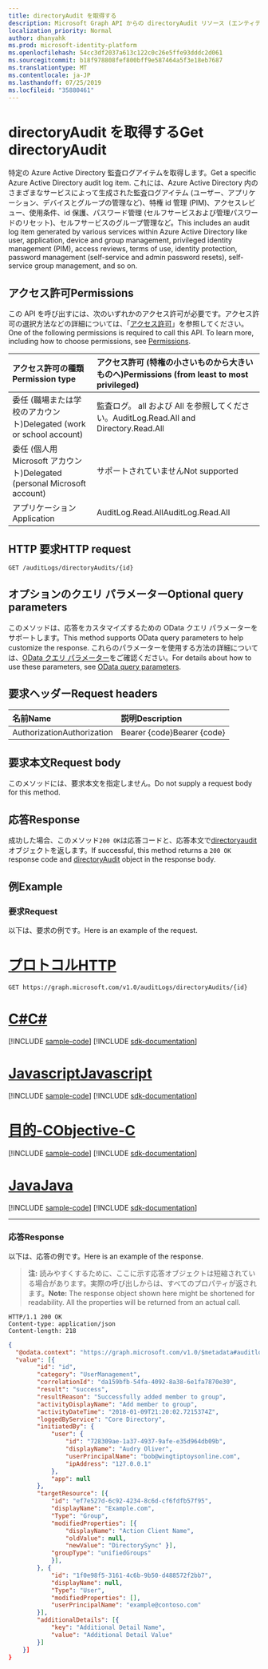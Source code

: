 ```yaml
---
title: directoryAudit を取得する
description: Microsoft Graph API からの directoryAudit リソース (エンティティ) の get メソッドについて説明します。
localization_priority: Normal
author: dhanyahk
ms.prod: microsoft-identity-platform
ms.openlocfilehash: 54cc3df2037a613c122c0c26e5ffe93dddc2d061
ms.sourcegitcommit: b18f978808fef800bff9e587464a5f3e18eb7687
ms.translationtype: MT
ms.contentlocale: ja-JP
ms.lasthandoff: 07/25/2019
ms.locfileid: "35880461"
---
```

# <a name="get-directoryaudit"></a><span data-ttu-id="492eb-103">directoryAudit を取得する</span><span class="sxs-lookup"><span data-stu-id="492eb-103">Get directoryAudit</span></span>

<span data-ttu-id="492eb-104">特定の Azure Active Directory 監査ログアイテムを取得します。</span><span class="sxs-lookup"><span data-stu-id="492eb-104">Get a specific Azure Active Directory audit log item.</span></span> <span data-ttu-id="492eb-105">これには、Azure Active Directory 内のさまざまなサービスによって生成された監査ログアイテム (ユーザー、アプリケーション、デバイスとグループの管理など)、特権 id 管理 (PIM)、アクセスレビュー、使用条件、id 保護、パスワード管理 (セルフサービスおよび管理パスワードのリセット)、セルフサービスのグループ管理など。</span><span class="sxs-lookup"><span data-stu-id="492eb-105">This includes an audit log item generated by various services within Azure Active Directory like user, application, device and group management, privileged identity management (PIM), access reviews, terms of use, identity protection, password management (self-service and admin password resets), self-service group management, and so on.</span></span>

## <a name="permissions"></a><span data-ttu-id="492eb-106">アクセス許可</span><span class="sxs-lookup"><span data-stu-id="492eb-106">Permissions</span></span>

<span data-ttu-id="492eb-p102">この API を呼び出すには、次のいずれかのアクセス許可が必要です。アクセス許可の選択方法などの詳細については、「[アクセス許可](/graph/permissions-reference)」を参照してください。</span><span class="sxs-lookup"><span data-stu-id="492eb-p102">One of the following permissions is required to call this API. To learn more, including how to choose permissions, see [Permissions](/graph/permissions-reference).</span></span>

|<span data-ttu-id="492eb-109">アクセス許可の種類</span><span class="sxs-lookup"><span data-stu-id="492eb-109">Permission type</span></span>      | <span data-ttu-id="492eb-110">アクセス許可 (特権の小さいものから大きいものへ)</span><span class="sxs-lookup"><span data-stu-id="492eb-110">Permissions (from least to most privileged)</span></span>              |
|:--------------------|:---------------------------------------------------------|
|<span data-ttu-id="492eb-111">委任 (職場または学校のアカウント)</span><span class="sxs-lookup"><span data-stu-id="492eb-111">Delegated (work or school account)</span></span> | <span data-ttu-id="492eb-112">監査ログ。 all および All を参照してください。</span><span class="sxs-lookup"><span data-stu-id="492eb-112">AuditLog.Read.All and Directory.Read.All</span></span> |
|<span data-ttu-id="492eb-113">委任 (個人用 Microsoft アカウント)</span><span class="sxs-lookup"><span data-stu-id="492eb-113">Delegated (personal Microsoft account)</span></span> | <span data-ttu-id="492eb-114">サポートされていません</span><span class="sxs-lookup"><span data-stu-id="492eb-114">Not supported</span></span>   |
|<span data-ttu-id="492eb-115">アプリケーション</span><span class="sxs-lookup"><span data-stu-id="492eb-115">Application</span></span> | <span data-ttu-id="492eb-116">AuditLog.Read.All</span><span class="sxs-lookup"><span data-stu-id="492eb-116">AuditLog.Read.All</span></span> |

## <a name="http-request"></a><span data-ttu-id="492eb-117">HTTP 要求</span><span class="sxs-lookup"><span data-stu-id="492eb-117">HTTP request</span></span>

<!-- { "blockType": "ignored" } -->
```http
GET /auditLogs/directoryAudits/{id}
```

## <a name="optional-query-parameters"></a><span data-ttu-id="492eb-118">オプションのクエリ パラメーター</span><span class="sxs-lookup"><span data-stu-id="492eb-118">Optional query parameters</span></span>

<span data-ttu-id="492eb-119">このメソッドは、応答をカスタマイズするための OData クエリ パラメーターをサポートします。</span><span class="sxs-lookup"><span data-stu-id="492eb-119">This method supports OData query parameters to help customize the response.</span></span> <span data-ttu-id="492eb-120">これらのパラメーターを使用する方法の詳細については、[OData クエリ パラメーター](/graph/query_parameters)をご確認ください。</span><span class="sxs-lookup"><span data-stu-id="492eb-120">For details about how to use these parameters, see [OData query parameters](/graph/query_parameters).</span></span>

## <a name="request-headers"></a><span data-ttu-id="492eb-121">要求ヘッダー</span><span class="sxs-lookup"><span data-stu-id="492eb-121">Request headers</span></span>

| <span data-ttu-id="492eb-122">名前</span><span class="sxs-lookup"><span data-stu-id="492eb-122">Name</span></span>      |<span data-ttu-id="492eb-123">説明</span><span class="sxs-lookup"><span data-stu-id="492eb-123">Description</span></span>|
|:----------|:----------|
| <span data-ttu-id="492eb-124">Authorization</span><span class="sxs-lookup"><span data-stu-id="492eb-124">Authorization</span></span>  | <span data-ttu-id="492eb-125">Bearer {code}</span><span class="sxs-lookup"><span data-stu-id="492eb-125">Bearer {code}</span></span>|

## <a name="request-body"></a><span data-ttu-id="492eb-126">要求本文</span><span class="sxs-lookup"><span data-stu-id="492eb-126">Request body</span></span>

<span data-ttu-id="492eb-127">このメソッドには、要求本文を指定しません。</span><span class="sxs-lookup"><span data-stu-id="492eb-127">Do not supply a request body for this method.</span></span>

## <a name="response"></a><span data-ttu-id="492eb-128">応答</span><span class="sxs-lookup"><span data-stu-id="492eb-128">Response</span></span>

<span data-ttu-id="492eb-129">成功した場合、このメソッド`200 OK`は応答コードと、応答本文で[directoryaudit](../resources/directoryaudit.md)オブジェクトを返します。</span><span class="sxs-lookup"><span data-stu-id="492eb-129">If successful, this method returns a `200 OK` response code and [directoryAudit](../resources/directoryaudit.md) object in the response body.</span></span>

## <a name="example"></a><span data-ttu-id="492eb-130">例</span><span class="sxs-lookup"><span data-stu-id="492eb-130">Example</span></span>

### <a name="request"></a><span data-ttu-id="492eb-131">要求</span><span class="sxs-lookup"><span data-stu-id="492eb-131">Request</span></span>

<span data-ttu-id="492eb-132">以下は、要求の例です。</span><span class="sxs-lookup"><span data-stu-id="492eb-132">Here is an example of the request.</span></span>

# <a name="httptabhttp"></a>[<span data-ttu-id="492eb-133">プロトコル</span><span class="sxs-lookup"><span data-stu-id="492eb-133">HTTP</span></span>](#tab/http)
<!-- {
  "blockType": "request",
  "name": "get_directoryaudit"
}-->

```http
GET https://graph.microsoft.com/v1.0/auditLogs/directoryAudits/{id}
```
# <a name="ctabcsharp"></a>[<span data-ttu-id="492eb-134">C#</span><span class="sxs-lookup"><span data-stu-id="492eb-134">C#</span></span>](#tab/csharp)
[!INCLUDE [sample-code](../includes/snippets/csharp/get-directoryaudit-csharp-snippets.md)]
[!INCLUDE [sdk-documentation](../includes/snippets/snippets-sdk-documentation-link.md)]

# <a name="javascripttabjavascript"></a>[<span data-ttu-id="492eb-135">Javascript</span><span class="sxs-lookup"><span data-stu-id="492eb-135">Javascript</span></span>](#tab/javascript)
[!INCLUDE [sample-code](../includes/snippets/javascript/get-directoryaudit-javascript-snippets.md)]
[!INCLUDE [sdk-documentation](../includes/snippets/snippets-sdk-documentation-link.md)]

# <a name="objective-ctabobjc"></a>[<span data-ttu-id="492eb-136">目的-C</span><span class="sxs-lookup"><span data-stu-id="492eb-136">Objective-C</span></span>](#tab/objc)
[!INCLUDE [sample-code](../includes/snippets/objc/get-directoryaudit-objc-snippets.md)]
[!INCLUDE [sdk-documentation](../includes/snippets/snippets-sdk-documentation-link.md)]

# <a name="javatabjava"></a>[<span data-ttu-id="492eb-137">Java</span><span class="sxs-lookup"><span data-stu-id="492eb-137">Java</span></span>](#tab/java)
[!INCLUDE [sample-code](../includes/snippets/java/get-directoryaudit-java-snippets.md)]
[!INCLUDE [sdk-documentation](../includes/snippets/snippets-sdk-documentation-link.md)]

---


### <a name="response"></a><span data-ttu-id="492eb-138">応答</span><span class="sxs-lookup"><span data-stu-id="492eb-138">Response</span></span>

<span data-ttu-id="492eb-139">以下は、応答の例です。</span><span class="sxs-lookup"><span data-stu-id="492eb-139">Here is an example of the response.</span></span>
><span data-ttu-id="492eb-p104">**注:** 読みやすくするために、ここに示す応答オブジェクトは短縮されている場合があります。実際の呼び出しからは、すべてのプロパティが返されます。</span><span class="sxs-lookup"><span data-stu-id="492eb-p104">**Note:** The response object shown here might be shortened for readability. All the properties will be returned from an actual call.</span></span>
<!-- {
  "blockType": "response",
  "truncated": true,
  "@odata.type": "microsoft.graph.directoryaudit"
} -->

```http
HTTP/1.1 200 OK
Content-type: application/json
Content-length: 218
```

```json
{
  "@odata.context": "https://graph.microsoft.com/v1.0/$metadata#auditlogs/directoryaudits",
  "value": [{
        "id": "id",
        "category": "UserManagement",
        "correlationId": "da159bfb-54fa-4092-8a38-6e1fa7870e30",
        "result": "success",
        "resultReason": "Successfully added member to group",
        "activityDisplayName": "Add member to group",
        "activityDateTime": "2018-01-09T21:20:02.7215374Z",
        "loggedByService": "Core Directory",
        "initiatedBy": {
            "user": {
                "id": "728309ae-1a37-4937-9afe-e35d964db09b",
                "displayName": "Audry Oliver",
                "userPrincipalName": "bob@wingtiptoysonline.com",
                "ipAddress": "127.0.0.1"
            },
            "app": null
        },
        "targetResource": [{
            "id": "ef7e527d-6c92-4234-8c6d-cf6fdfb57f95",
            "displayName": "Example.com",
            "Type": "Group",
            "modifiedProperties": [{
                "displayName": "Action Client Name",
                "oldValue": null,
                "newValue": "DirectorySync" }],
            "groupType": "unifiedGroups"
            }],
        }, {
            "id": "1f0e98f5-3161-4c6b-9b50-d488572f2bb7",
            "displayName": null,
            "Type": "User",
            "modifiedProperties": [],
            "userPrincipalName": "example@contoso.com"
        }],
        "additionalDetails": [{
            "key": "Additional Detail Name",
            "value": "Additional Detail Value"
        }]
    }]
}
```

<!-- uuid: 8fcb5dbc-d5aa-4681-8e31-b001d5168d79
2015-10-25 14:57:30 UTC -->
<!-- {
  "type": "#page.annotation",
  "description": "Get directoryAudits",
  "keywords": "",
  "section": "documentation",
  "tocPath": "",
  "suppressions": [
  ]
}-->
